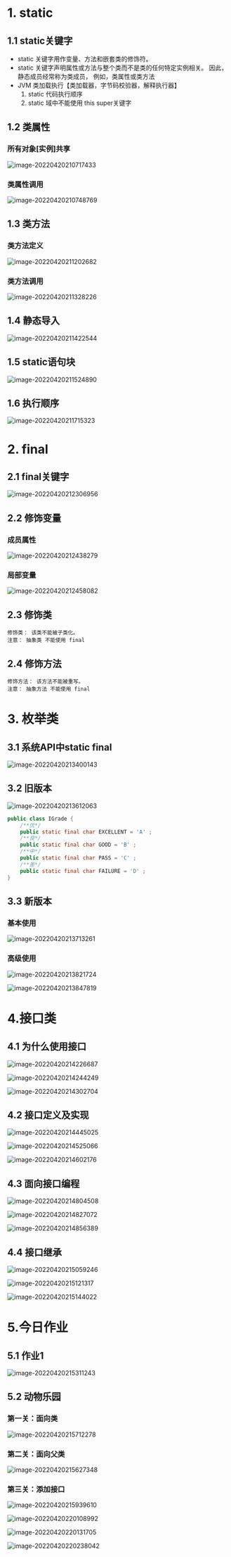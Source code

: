 # 1. static

## 1.1 static关键字

- static 关键字用作变量、方法和嵌套类的修饰符。
- static 关键字声明属性或方法与整个类而不是类的任何特定实例相关。
  因此，静态成员经常称为类成员，
  例如，类属性或类方法
- JVM 类加载执行【类加载器，字节码校验器，解释执行器】
  1. static 代码执行顺序
  2. static 域中不能使用 this  super关键字

## 1.2 类属性

### 所有对象[实例]共享

![image-20220420210717433](images\image-20220420210717433.png)

### 类属性调用

![image-20220420210748769](images\image-20220420210748769.png)

## 1.3 类方法

### 类方法定义

![image-20220420211202682](images\image-20220420211202682.png)

### 类方法调用

![image-20220420211328226](images\image-20220420211328226.png)

## 1.4 静态导入

![image-20220420211422544](images\image-20220420211422544.png)

## 1.5 static语句块

![image-20220420211524890](images\image-20220420211524890.png)

## 1.6 执行顺序

![image-20220420211715323](images\image-20220420211715323.png)

# 2. final

## 2.1 final关键字

![image-20220420212306956](images\image-20220420212306956.png)

## 2.2 修饰变量

### 成员属性

![image-20220420212438279](images\image-20220420212438279.png)

### 局部变量

![image-20220420212458082](images\image-20220420212458082.png)

## 2.3 修饰类

```
修饰类： 该类不能被子类化。
注意： 抽象类 不能使用 final
```



## 2.4 修饰方法

```
修饰方法： 该方法不能被重写。
注意： 抽象方法 不能使用 final
```

# 3. 枚举类

## 3.1 系统API中static final

![image-20220420213400143](images\image-20220420213400143.png)

## 3.2 旧版本

![image-20220420213612063](images\image-20220420213612063.png)

```java
public class IGrade {
    /**优*/
    public static final char EXCELLENT = 'A' ;
    /**良*/
    public static final char GOOD = 'B' ;
    /**中*/
    public static final char PASS = 'C' ;
    /**差*/
    public static final char FAILURE = 'D' ;
}
```

## 3.3 新版本

### 基本使用

![image-20220420213713261](images\image-20220420213713261.png)

### 高级使用

![image-20220420213821724](images\image-20220420213821724.png)

![image-20220420213847819](images\image-20220420213847819.png)

# 4.接口类

## 4.1 为什么使用接口

![image-20220420214226687](images\image-20220420214226687.png)

![image-20220420214244249](images\image-20220420214244249.png)

![image-20220420214302704](images\image-20220420214302704.png)

## 4.2 接口定义及实现

![image-20220420214445025](images\image-20220420214445025.png)

![image-20220420214525066](images\image-20220420214525066.png)

![image-20220420214602176](images\image-20220420214602176.png)

## 4.3 面向接口编程

![image-20220420214804508](images\image-20220420214804508.png)

![image-20220420214827072](images\image-20220420214827072.png)

![image-20220420214856389](images\image-20220420214856389.png)

## 4.4 接口继承

![image-20220420215059246](images\image-20220420215059246.png)

![image-20220420215121317](images\image-20220420215121317.png)

![image-20220420215144022](images\image-20220420215144022.png)

# 5.今日作业

## 5.1 作业1

![image-20220420215311243](images\image-20220420215311243.png)

## 5.2 动物乐园

### 第一关：面向类

![image-20220420215712278](images\image-20220420215712278.png)

### 第二关：面向父类

![image-20220420215627348](images\image-20220420215627348.png)

### 第三关：添加接口

![image-20220420215939610](images\image-20220420215939610.png)

![image-20220420220108992](images\image-20220420220108992.png)

![image-20220420220131705](images\image-20220420220131705.png)

![image-20220420220238042](images\image-20220420220238042.png)